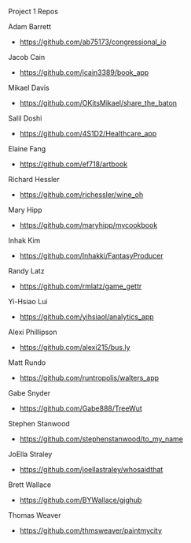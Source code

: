 Project 1 Repos

Adam Barrett
  - https://github.com/ab75173/congressional_io

Jacob Cain
  - https://github.com/jcain3389/book_app

Mikael Davis
  - https://github.com/OKitsMikael/share_the_baton

Salil Doshi
  - https://github.com/4S1D2/Healthcare_app

Elaine Fang
  - https://github.com/ef718/artbook

Richard Hessler 
  - https://github.com/richessler/wine_oh

Mary Hipp
  - https://github.com/maryhipp/mycookbook

Inhak Kim
  - https://github.com/Inhakki/FantasyProducer

Randy Latz
  - https://github.com/rmlatz/game_gettr

Yi-Hsiao Lui
  - https://github.com/yihsiaol/analytics_app

Alexi Phillipson
  - https://github.com/alexi215/bus.ly

Matt Rundo
  - https://github.com/runtropolis/walters_app

Gabe Snyder
  - https://github.com/Gabe888/TreeWut

Stephen Stanwood
  - https://github.com/stephenstanwood/to_my_name

JoElla Straley
  - https://github.com/joellastraley/whosaidthat

Brett Wallace
  - https://github.com/BYWallace/gighub

Thomas Weaver 
  - https://github.com/thmsweaver/paintmycity


